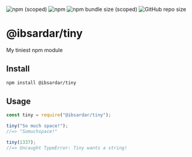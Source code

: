 ![npm (scoped)](https://img.shields.io/npm/v/@ibsardar/tiny)
![npm](https://img.shields.io/npm/dm/@ibsardar/tiny)
![npm bundle size (scoped)](https://img.shields.io/bundlephobia/min/@ibsardar/tiny)
![GitHub repo size](https://img.shields.io/github/repo-size/ibsardar/tiny)


# @ibsardar/tiny
My tiniest npm module

## Install
```sh
npm install @ibsardar/tiny
```

## Usage
```js
const tiny = require("@ibsardar/tiny");

tiny("So much space!");
//=> "Somuchspace!"

tiny(1337);
//=> Uncaught TypeError: Tiny wants a string!
```
